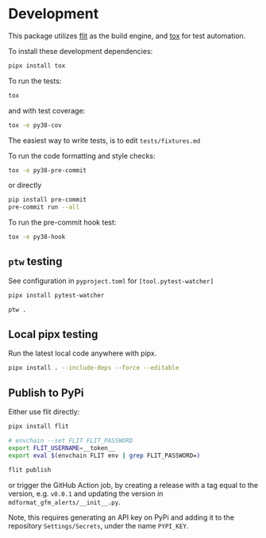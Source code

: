 # Development

This package utilizes [flit](https://flit.readthedocs.io) as the build engine, and [tox](https://tox.readthedocs.io) for test automation.

To install these development dependencies:

```bash
pipx install tox
```

To run the tests:

```bash
tox
```

and with test coverage:

```bash
tox -e py38-cov
```

The easiest way to write tests, is to edit `tests/fixtures.md`

To run the code formatting and style checks:

```bash
tox -e py38-pre-commit
```

or directly

```bash
pip install pre-commit
pre-commit run --all
```

To run the pre-commit hook test:

```bash
tox -e py38-hook
```

## `ptw` testing

See configuration in `pyproject.toml` for `[tool.pytest-watcher]`

```sh
pipx install pytest-watcher

ptw .
```

## Local pipx testing

Run the latest local code anywhere with pipx.

```sh
pipx install . --include-deps --force --editable
```

## Publish to PyPi

Either use flit directly:

```bash
pipx install flit

# envchain --set FLIT FLIT_PASSWORD
export FLIT_USERNAME=__token__
export eval $(envchain FLIT env | grep FLIT_PASSWORD=)

flit publish
```

or trigger the GitHub Action job, by creating a release with a tag equal to the version, e.g. `v0.0.1` and updating the version in `mdformat_gfm_alerts/__init__.py`.

Note, this requires generating an API key on PyPi and adding it to the repository `Settings/Secrets`, under the name `PYPI_KEY`.

